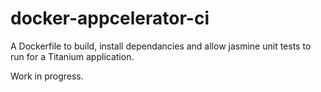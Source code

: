 # docker-appcelerator-ci

A Dockerfile to build, install dependancies and allow jasmine unit tests to run for a Titanium application.

Work in progress.
